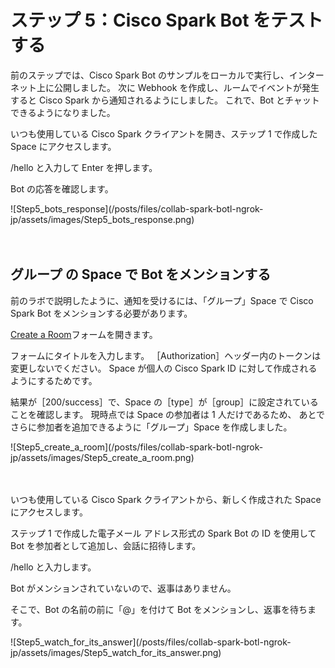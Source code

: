 # ステップ 5：Cisco Spark Bot をテストする

前のステップでは、Cisco Spark Bot のサンプルをローカルで実行し、インターネット上に公開しました。
次に Webhook を作成し、ルームでイベントが発生すると Cisco Spark から通知されるようにしました。
これで、Bot とチャットできるようになりました。

いつも使用している Cisco Spark クライアントを開き、ステップ 1 で作成した Space にアクセスします。

/hello と入力して Enter を押します。

Bot の応答を確認します。

<div align="left">![Step5_bots_response](/posts/files/collab-spark-botl-ngrok-jp/assets/images/Step5_bots_response.png)</div><br/><br/>


## グループ の Space で Bot をメンションする

前のラボで説明したように、通知を受けるには、「グループ」Space で Cisco Spark Bot をメンションする必要があります。

[Create a Room](https://developer.ciscospark.com/endpoint-rooms-post.html)フォームを開きます。

フォームにタイトルを入力します。
［Authorization］ヘッダー内のトークンは変更しないでください。
Space が個人の Cisco Spark ID に対して作成されるようにするためです。

結果が［200/success］で、Space の［type］が［group］に設定されていることを確認します。
現時点では Space の参加者は 1 人だけであるため、
あとでさらに参加者を追加できるように「グループ」Space を作成しました。

<div align="left">![Step5_create_a_room](/posts/files/collab-spark-botl-ngrok-jp/assets/images/Step5_create_a_room.png)</div><br/><br/>

いつも使用している Cisco Spark クライアントから、新しく作成された Space にアクセスします。

ステップ 1 で作成した電子メール アドレス形式の Spark Bot の ID を使用して
Bot を参加者として追加し、会話に招待します。

/hello と入力します。

Bot がメンションされていないので、返事はありません。

そこで、Bot の名前の前に「@」を付けて Bot をメンションし、返事を待ちます。

<div align="left">![Step5_watch_for_its_answer](/posts/files/collab-spark-botl-ngrok-jp/assets/images/Step5_watch_for_its_answer.png)</div><br/><br/>
